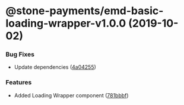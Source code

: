# @stone-payments/emd-basic-loading-wrapper-v1.0.0 (2019-10-02)


### Bug Fixes

* Update dependencies ([4a04255](https://github.com/stone-payments/emerald-web-framework/commit/4a04255))


### Features

* Added Loading Wrapper component ([781bbbf](https://github.com/stone-payments/emerald-web-framework/commit/781bbbf))
